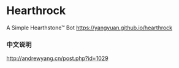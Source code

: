 Hearthrock
==========

A Simple Hearthstone™ Bot
https://yangyuan.github.io/hearthrock

### 中文说明
http://andrewyang.cn/post.php?id=1029